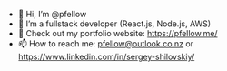 - 👋 Hi, I’m @pfellow
- 💞️ I’m a fullstack developer (React.js, Node.js, AWS)
- 📑 Check out my portfolio website: https://pfellow.me/
- 📫 How to reach me: pfellow@outlook.co.nz or https://www.linkedin.com/in/sergey-shilovskiy/

<!---
pfellow/pfellow is a ✨ special ✨ repository because its `README.md` (this file) appears on your GitHub profile.
You can click the Preview link to take a look at your changes.
--->
